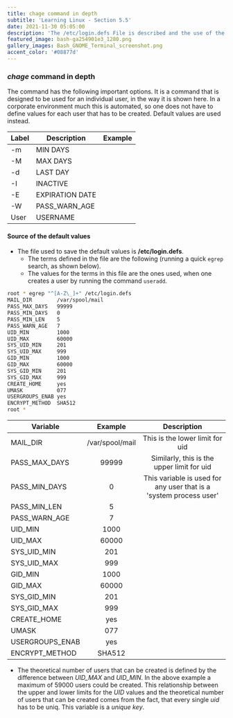 ```yaml
---
title: chage command in depth
subtitle: 'Learning Linux - Section 5.5'
date: 2021-11-30 05:05:00
description: 'The /etc/login.defs File is described and the use of the variables that are defined inside this file in terms of their role during the usage of useradd command.'
featured_image: bash-ga254901e3_1280.png
gallery_images: Bash_GNOME_Terminal_screenshot.png
accent_color: '#08877d'
---
```


### *chage* command in depth

The command has the following important options. It is a command that is designed to be used for an individual user,
in the way it is shown here. In a corporate environment much this is automated, so one does not have to define values for each user that has to be created. Default values are used instead.


| Label | Description     | Example |
|-------|-----------------|---------|
| -m    | MIN DAYS        |         |
| -M    | MAX DAYS        |         |
| -d    | LAST DAY        |         |
| -I    | INACTIVE        |         |
| -E    | EXPIRATION DATE |         |
| -W    | PASS_WARN_AGE   |         |
| User  | USERNAME        |         |


#### Source of the default values

- The file used to save the default values is **/etc/login.defs**.
  - The terms defined in the file are the following (running a quick `egrep` search, as shown below).
  - The values for the terms in this file are the ones used, when one creates a user by running the command `useradd`.


```bash
root * egrep "^[A-Z\_]+" /etc/login.defs 
MAIL_DIR        /var/spool/mail
PASS_MAX_DAYS   99999
PASS_MIN_DAYS   0
PASS_MIN_LEN    5
PASS_WARN_AGE   7
UID_MIN         1000
UID_MAX         60000
SYS_UID_MIN     201
SYS_UID_MAX     999
GID_MIN         1000
GID_MAX         60000
SYS_GID_MIN     201
SYS_GID_MAX     999
CREATE_HOME     yes
UMASK           077
USERGROUPS_ENAB yes
ENCRYPT_METHOD  SHA512
root * 
```

| Variable        |     Example	      |                            Description                             |
|-----------------|:-----------------:|:------------------------------------------------------------------:|
| MAIL_DIR        | /var/spool/mail 	 |                  This is the lower limit for uid                   |
| PASS_MAX_DAYS   | 99999           	 |             Similarly, this is the upper limit for uid             |
| PASS_MIN_DAYS   | 0               	 | This variable is used for any user that is a 'system process user' |
| PASS_MIN_LEN    | 5               	 |                                                                    |
| PASS_WARN_AGE   | 7               	 |                                                                    |
| UID_MIN         | 1000            	 |                                                                    |
| UID_MAX         | 60000           	 |                                                                    |
| SYS_UID_MIN     | 201             	 |                                                                    |
| SYS_UID_MAX     | 999             	 |                                                                    |
| GID_MIN         | 1000            	 |                                                                    |
| GID_MAX         | 60000           	 |                                                                    |
| SYS_GID_MIN     | 201             	 |                                                                    |
| SYS_GID_MAX     | 999             	 |                                                                    |
| CREATE_HOME     | yes             	 |                                                                    |
| UMASK           | 077             	 |                                                                    |
| USERGROUPS_ENAB | yes             	 |                                                                    |
| ENCRYPT_METHOD  | SHA512          	 |                                                                    |

- The theoretical number of users that can be created is defined by the difference between *UID_MAX* and *UID_MIN*. In the above example a maximum of 59000 users could be created. This relationship between the upper and lower limits for the *UID* values and the theoretical number of users that can be created comes from the fact, that every single *uid* has to be uniq. This variable is a *unique key*.

